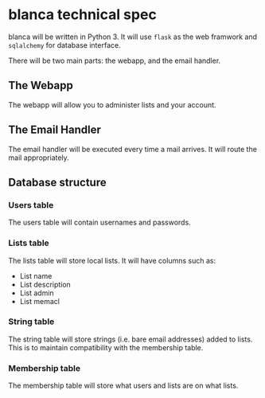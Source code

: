 blanca technical spec
=====================

blanca will be written in Python 3.
It will use `flask` as the web framwork
and `sqlalchemy` for database interface.

There will be two main parts:
the webapp, and the email handler.

The Webapp
----------

The webapp will allow you to administer lists and your account.

The Email Handler
-----------------

The email handler will be executed every time a mail arrives.
It will route the mail appropriately.

Database structure
------------------

### Users table

The users table will contain usernames and passwords.

### Lists table

The lists table will store local lists. It will have columns such as:
* List name
* List description
* List admin
* List memacl

### String table

The string table will store strings (i.e. bare email addresses) added to lists.
This is to maintain compatibility with the membership table.

### Membership table

The membership table will store what users and lists are on what lists.
